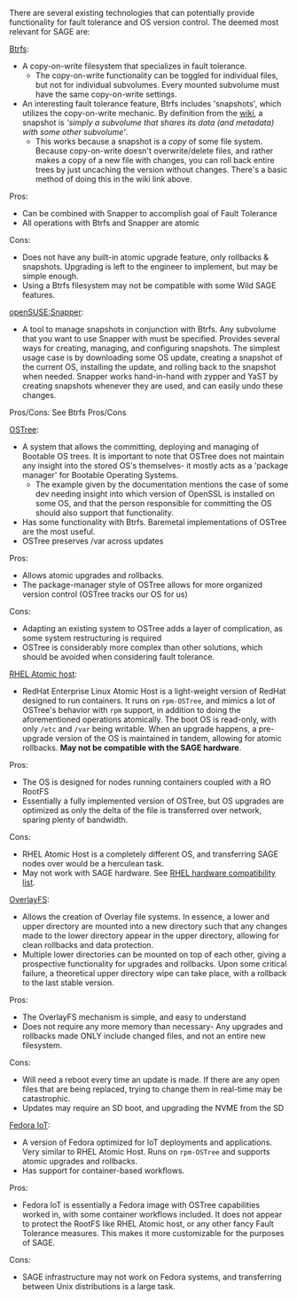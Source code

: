 There are several existing technologies that can potentially provide functionality for fault tolerance and OS version control. The deemed most relevant for SAGE are:

[Btrfs](https://wiki.archlinux.org/title/btrfs): 
-    A copy-on-write filesystem that specializes in fault tolerance. 
        - The copy-on-write functionality can be toggled for individual files, but not for individual subvolumes. Every mounted subvolume must have the same copy-on-write settings. 
-   An interesting fault tolerance feature, Btrfs includes 'snapshots',  which utilizes the copy-on-write mechanic. By definition from the [wiki](https://btrfs.wiki.kernel.org/index.php/SysadminGuide#Snapshots), a snapshot is *'simply a subvolume that shares its data (and metadata) with some other subvolume'*. 
    -   This works because a snapshot is a *copy* of some file system. Because copy-on-write doesn't overwrite/delete files, and rather makes a copy of a new file with changes, you can roll back entire trees by just uncaching the version without changes. There's a basic method of doing this in the wiki link above. 

Pros: 
* Can be combined with Snapper to accomplish goal of Fault Tolerance
* All operations with Btrfs and Snapper are atomic

Cons: 
* Does not have any built-in atomic upgrade feature, only rollbacks & snapshots. Upgrading is left to the engineer to implement, but may be simple enough.  
* Using a Btrfs filesystem may not be compatible with some Wild SAGE features. 

[openSUSE:Snapper](https://en.opensuse.org/openSUSE:Snapper_Tutorial):
-    A tool to manage snapshots in conjunction with Btrfs. Any subvolume that you want to use Snapper with must be specified. Provides several ways for creating, managing, and configuring snapshots. The simplest usage case is by downloading some OS update, creating a snapshot of the current OS, installing the update, and rolling back to the snapshot when needed. Snapper works hand-in-hand with zypper and YaST by creating snapshots whenever they are used, and can easily undo these changes. 

Pros/Cons: See Btrfs Pros/Cons

[OSTree](https://github.com/ostreedev/ostree): 

-    A system that allows the committing, deploying and managing of Bootable OS trees. It is important to note that OSTree does not maintain any insight into the stored OS's themselves- it mostly acts as a 'package manager' for Bootable Operating Systems. 
        - The example given by the documentation mentions the case of some dev needing insight into which version of OpenSSL is installed on some OS, and that the person responsible for committing the OS should also support that functionality. 
-    Has some functionality with Btrfs. Baremetal implementations of OSTree are the most useful.
- OSTree preserves /var across updates

Pros: 
- Allows atomic upgrades and rollbacks. 
- The package-manager style of OSTree allows for more organized version control (OSTree tracks our OS for us)

Cons: 
- Adapting an existing system to OSTree adds a layer of complication, as some system restructuring is required
- OSTree is considerably more complex than other solutions, which should be avoided when considering fault tolerance. 

[RHEL Atomic host](https://access.redhat.com/documentation/en-us/red_hat_enterprise_linux_atomic_host/7/html/installation_and_configuration_guide/introduction_to_atomic_host):
- RedHat Enterprise Linux Atomic Host is a light-weight version of RedHat designed to run containers. It runs on `rpm-OSTree`, and mimics a lot of OSTree's behavior with `rpm` support, in addition to doing the aforementioned operations atomically. The boot OS is read-only, with only `/etc` and `/var` being writable. When an upgrade happens, a pre-upgrade version of the OS is maintained in tandem, allowing for atomic rollbacks. **May not be compatible with the SAGE hardware**. 

Pros:
- The OS is designed for nodes running containers coupled with a RO RootFS
- Essentially a fully implemented version of OSTree, but OS upgrades are optimized as only the delta of the file is transferred over network, sparing plenty of bandwidth. 

Cons: 
-  RHEL Atomic Host is a completely different OS, and transferring SAGE nodes over would be a herculean task.
- May not work with SAGE hardware. See [RHEL hardware compatibility list](https://hardware.redhat.com/).  

[OverlayFS](https://wiki.archlinux.org/title/Overlay_filesystem):
- Allows the creation of Overlay file systems. In essence, a lower and upper directory are mounted into a new directory such that any changes made to the lower directory appear in the upper directory, allowing for clean rollbacks and data protection. 
- Multiple lower directories can be mounted on top of each other, giving a prospective functionality for upgrades and rollbacks. Upon some critical failure, a theoretical upper directory wipe can take place, with a rollback to the last stable version. 

Pros: 
- The OverlayFS mechanism is simple, and easy to understand
- Does not require any more memory than necessary- Any upgrades and rollbacks made ONLY include changed files, and not an entire new filesystem. 

Cons: 
- Will need a reboot every time an update is made. If there are any open files that are being replaced, trying to change them in real-time may be catastrophic.
- Updates may require an SD boot, and upgrading the NVME from the SD

[Fedora IoT](https://docs.fedoraproject.org/en-US/iot/): 
* A version of Fedora optimized for IoT deployments and applications. Very similar to RHEL Atomic Host. Runs on `rpm-OSTree` and supports atomic upgrades and rollbacks. 
* Has support for container-based workflows. 

Pros: 
- Fedora IoT is essentially a Fedora image with OSTree capabilities worked in, with some container workflows included. It does not appear to protect the RootFS like RHEL Atomic host, or any other fancy Fault Tolerance measures. This makes it more customizable for the purposes of SAGE.

Cons: 
- SAGE infrastructure may not work on Fedora systems, and transferring between Unix distributions is a large task. 
